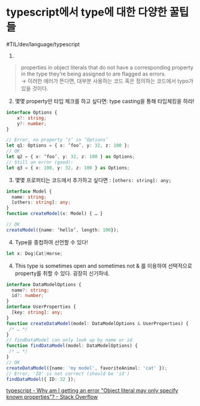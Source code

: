 # typescript에서 type에 대한 다양한 꿀팁들
#TIL/dev/language/typescript


1. 
> properties in object literals that do not have a corresponding property in the type they’re being assigned to are flagged as errors.  
-> 이러한 에러가 뜬다면, 대부분 사용하는 코드 혹은 정의하는 코드에서 typo가 있을 것이다. 


2. 몇몇 property만 타입 체크를 하고 싶다면: type casting을  통해 타입체킹을 하라! 

```typescript
interface Options {
    x?: string;
    y?: number;
}

// Error, no property ‘z’ in ‘Options’
let q1: Options = { x: ‘foo’, y: 32, z: 100 };
// OK
let q2 = { x: ‘foo’, y: 32, z: 100 } as Options;
// Still an error (good):
let q3 = { x: 100, y: 32, z: 100 } as Options;
```


3. 몇몇 프로퍼티는 코드에서 추가하고 싶다면 : `[others: string]: any;`

```typescript
interface Model {
  name: string;
  [others: string]: any;
}
function createModel(x: Model) { … }

// OK
createModel({name: ‘hello’, length: 100});

```


4. Type을 중첩하여 선언할 수 있다! 

```typescript
let x: Dog|Cat|Horse;
```


4. This type is sometimes open and sometimes not
& 를 이용하여 선택적으로 property를 취할 수 있다. 굉장히 신기하네. 

```typescript
interface DataModelOptions {
  name?: string;
  id?: number;
}
interface UserProperties {
  [key: string]: any;
}
function createDataModel(model: DataModelOptions & UserProperties) {
 /* … */
}
// findDataModel can only look up by name or id
function findDataModel(model: DataModelOptions) {
 /* … */
}
// OK
createDataModel({name: 'my model', favoriteAnimal: 'cat' });
// Error, 'ID' is not correct (should be 'id')
findDataModel({ ID: 32 });

```




[typescript - Why am I getting an error "Object literal may only specify known properties”? - Stack Overflow](https://stackoverflow.com/a/31816062/12330603)